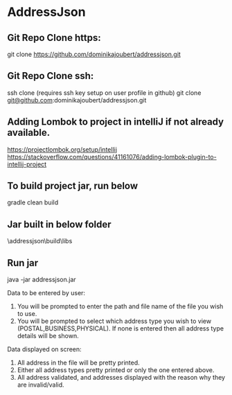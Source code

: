 # AddressJson

## Git Repo Clone https:

git clone https://github.com/dominikajoubert/addressjson.git

## Git Repo Clone ssh:
ssh clone (requires ssh key setup on user profile in github)
git clone git@github.com:dominikajoubert/addressjson.git


## Adding Lombok to project in intelliJ if not already available.

https://projectlombok.org/setup/intellij
https://stackoverflow.com/questions/41161076/adding-lombok-plugin-to-intellij-project

## To build project jar, run below

gradle clean build

## Jar built in below folder

\addressjson\build\libs

## Run jar

java -jar  addressjson.jar

Data to be entered by user:
1) You will be prompted to enter the path and file name of the file you wish to use.
2) You will be prompted to select which address type you wish to view (POSTAL,BUSINESS,PHYSICAL). If none is entered then all address type details will be shown.

Data displayed on screen:
1) All address in the file will be pretty printed.
2) Either all address types pretty printed or only the one entered above.
3) All address validated, and addresses displayed with the reason why they are invalid/valid.
